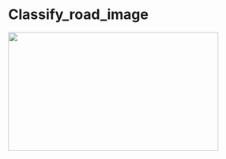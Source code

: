# Classify_road_image
<img src="https://github.com/ZGX010/Classify_road_image/blob/master/doc/classimage.gif" width=425 height=240 />
